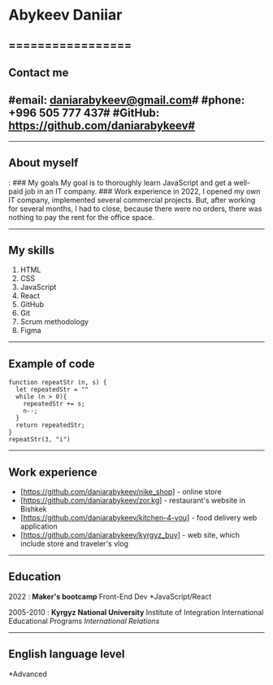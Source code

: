 # Abykeev Daniiar
=================
----------------------------------------
## Contact me
#email: daniarabykeev@gmail.com#
#phone: +996 505 777 437#
#GitHub: https://github.com/daniarabykeev#
-----------------------------------------


----------------
## About myself
:
    ### My goals
        My goal is to thoroughly learn JavaScript and get a well-paid job in an IT company.
    ### Work experience
        in 2022, I opened my own IT company, implemented several commercial projects. 
        But, after working for several months, I had to close, because there were no orders, 
        there was nothing to pay the rent for the office space.
    
    
------------
## My skills
1. HTML
2. CSS
3. JavaScript
4. React
5. GitHub
6. Git
7. Scrum methodology
8. Figma


------------------
## Example of code
```
function repeatStr (n, s) {
  let repeatedStr = ""
  while (n > 0){
    repeatedStr += s;
    n--;
  }
  return repeatedStr;
}
repeatStr(3, "i")
```

------------------
## Work experience
* [https://github.com/daniarabykeev/nike_shop] - online store
* [https://github.com/daniarabykeev/zor.kg] - restaurant's website in Bishkek
* [https://github.com/daniarabykeev/kitchen-4-you] - food delivery web application
* [https://github.com/daniarabykeev/kyrgyz_buy] - web site, which include store and traveler's vlog


------------
## Education
2022
:   **Maker's bootcamp** Front-End Dev
    *JavaScript/React

2005-2010
:   **Kyrgyz National University** Institute of Integration International Educational Programs
    *International Relations*


-------------------------
## English language level
*Advanced
     
